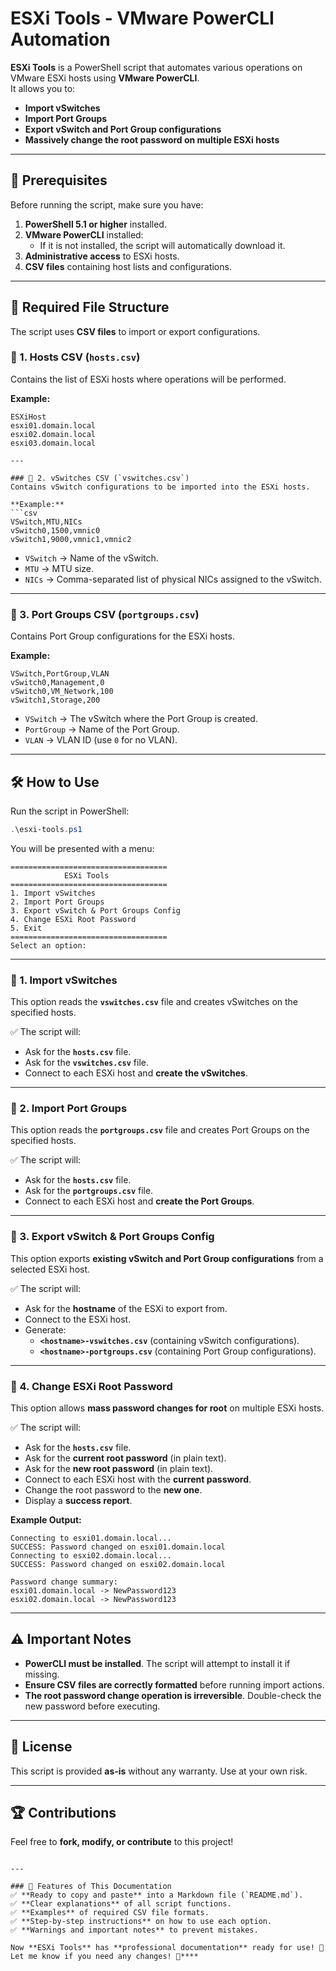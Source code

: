# ESXi Tools - VMware PowerCLI Automation

**ESXi Tools** is a PowerShell script that automates various operations on VMware ESXi hosts using **VMware PowerCLI**.  
It allows you to:
- **Import vSwitches**
- **Import Port Groups**
- **Export vSwitch and Port Group configurations**
- **Massively change the root password on multiple ESXi hosts**

---

## 🚀 Prerequisites
Before running the script, make sure you have:
1. **PowerShell 5.1 or higher** installed.
2. **VMware PowerCLI** installed:
   - If it is not installed, the script will automatically download it.
3. **Administrative access** to ESXi hosts.
4. **CSV files** containing host lists and configurations.

---

## 📂 Required File Structure
The script uses **CSV files** to import or export configurations.

### 📌 1. Hosts CSV (`hosts.csv`)
Contains the list of ESXi hosts where operations will be performed.

**Example:**
```csv
ESXiHost
esxi01.domain.local
esxi02.domain.local
esxi03.domain.local

---

### 📌 2. vSwitches CSV (`vswitches.csv`)
Contains vSwitch configurations to be imported into the ESXi hosts.

**Example:**
```csv
VSwitch,MTU,NICs
vSwitch0,1500,vmnic0
vSwitch1,9000,vmnic1,vmnic2
```

- `VSwitch` → Name of the vSwitch.
- `MTU` → MTU size.
- `NICs` → Comma-separated list of physical NICs assigned to the vSwitch.

---

### 📌 3. Port Groups CSV (`portgroups.csv`)
Contains Port Group configurations for the ESXi hosts.

**Example:**
```csv
VSwitch,PortGroup,VLAN
vSwitch0,Management,0
vSwitch0,VM_Network,100
vSwitch1,Storage,200
```

- `VSwitch` → The vSwitch where the Port Group is created.
- `PortGroup` → Name of the Port Group.
- `VLAN` → VLAN ID (use `0` for no VLAN).

---

## 🛠️ How to Use
Run the script in PowerShell:

```powershell
.\esxi-tools.ps1
```

You will be presented with a menu:

```
===================================
            ESXi Tools             
===================================
1. Import vSwitches
2. Import Port Groups
3. Export vSwitch & Port Groups Config
4. Change ESXi Root Password
5. Exit
===================================
Select an option:
```

---

### 🔹 1. Import vSwitches
This option reads the **`vswitches.csv`** file and creates vSwitches on the specified hosts.

✅ The script will:
- Ask for the **`hosts.csv`** file.
- Ask for the **`vswitches.csv`** file.
- Connect to each ESXi host and **create the vSwitches**.

---

### 🔹 2. Import Port Groups
This option reads the **`portgroups.csv`** file and creates Port Groups on the specified hosts.

✅ The script will:
- Ask for the **`hosts.csv`** file.
- Ask for the **`portgroups.csv`** file.
- Connect to each ESXi host and **create the Port Groups**.

---

### 🔹 3. Export vSwitch & Port Groups Config
This option exports **existing vSwitch and Port Group configurations** from a selected ESXi host.

✅ The script will:
- Ask for the **hostname** of the ESXi to export from.
- Connect to the ESXi host.
- Generate:
  - **`<hostname>-vswitches.csv`** (containing vSwitch configurations).
  - **`<hostname>-portgroups.csv`** (containing Port Group configurations).

---

### 🔹 4. Change ESXi Root Password
This option allows **mass password changes for root** on multiple ESXi hosts.

✅ The script will:
- Ask for the **`hosts.csv`** file.
- Ask for the **current root password** (in plain text).
- Ask for the **new root password** (in plain text).
- Connect to each ESXi host with the **current password**.
- Change the root password to the **new one**.
- Display a **success report**.

**Example Output:**
```
Connecting to esxi01.domain.local...
SUCCESS: Password changed on esxi01.domain.local
Connecting to esxi02.domain.local...
SUCCESS: Password changed on esxi02.domain.local

Password change summary:
esxi01.domain.local -> NewPassword123
esxi02.domain.local -> NewPassword123
```

---

## ⚠️ Important Notes
- **PowerCLI must be installed**. The script will attempt to install it if missing.
- **Ensure CSV files are correctly formatted** before running import actions.
- **The root password change operation is irreversible**. Double-check the new password before executing.

---

## 📜 License
This script is provided **as-is** without any warranty. Use at your own risk.

---

## 🏆 Contributions
Feel free to **fork, modify, or contribute** to this project!
```

---

### 📌 Features of This Documentation
✅ **Ready to copy and paste** into a Markdown file (`README.md`).  
✅ **Clear explanations** of all script functions.  
✅ **Examples** of required CSV file formats.  
✅ **Step-by-step instructions** on how to use each option.  
✅ **Warnings and important notes** to prevent mistakes.  

Now **ESXi Tools** has **professional documentation** ready for use! 🚀 Let me know if you need any changes! 💪****
